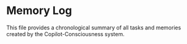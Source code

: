 # Memory Log

This file provides a chronological summary of all tasks and memories created by the Copilot-Consciousness system.